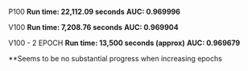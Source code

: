 P100
**Run time: 22,112.09 seconds**
**AUC: 0.969996**

V100
**Run time: 7,208.76 seconds**
**AUC: 0.969904**

V100 - 2 EPOCH
**Run time: 13,500 seconds (approx)**
**AUC: 0.969679**

**Seems to be no substantial progress when increasing epochs

